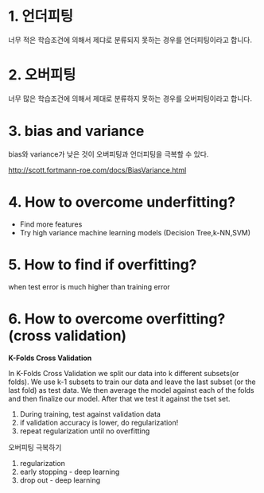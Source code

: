# 1. 언더피팅

너무 적은 학습조건에 의해서 제댜로 분류되지 못하는 경우를 언더피팅이라고 합니다.

# 2. 오버피팅

너무 많은 학습조건에 의해서 제대로 분류하지 못하는 경우를 오버피팅이라고 합니다.

# 3. bias and variance

bias와 variance가 낮은 것이 오버피팅과 언더피팅을 극복할 수 있다.

http://scott.fortmann-roe.com/docs/BiasVariance.html

# 4. How to overcome underfitting?

- Find more features
- Try high variance machine learning models (Decision Tree,k-NN,SVM)

# 5. How to find if overfitting?

when test error is much higher than training error

# 6. How to overcome overfitting? (cross validation)

**K-Folds Cross Validation**

In K-Folds Cross Validation we split our data into k different subsets(or folds). We use k-1 subsets to train our data and leave the last subset (or the last fold) as test data. We then average the model against each of the folds and then finalize our model. After that we test it against the tset set.

1. During training, test against validation data
2. if validation accuracy is lower, do regularization!
3. repeat regularization until no overfitting

오버피팅 극복하기

1. regularization
2. early stopping - deep learning
3. drop out - deep learning